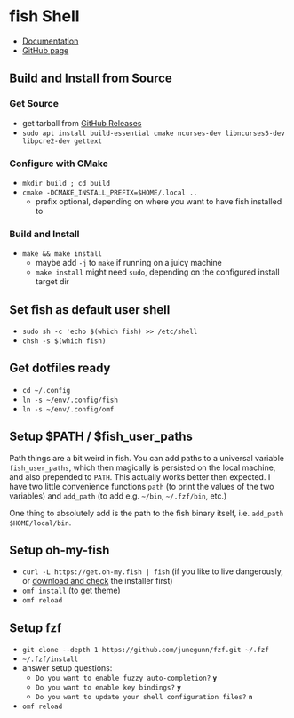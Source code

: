 # fish Shell

* [Documentation](https://fishshell.com/docs/current/index.html)
* [GitHub page](https://github.com/fish-shell/fish-shell/)

## Build and Install from Source

### Get Source

* get tarball from [GitHub Releases](https://github.com/fish-shell/fish-shell/releases)
* `sudo apt install build-essential cmake ncurses-dev libncurses5-dev libpcre2-dev gettext`

### Configure with CMake

* `mkdir build ; cd build`
* `cmake -DCMAKE_INSTALL_PREFIX=$HOME/.local ..`
  * prefix optional, depending on where you want to have fish installed to

### Build and Install

* `make && make install`
  * maybe add `-j` to `make` if running on a juicy machine
  * `make install` might need `sudo`, depending on the configured install target dir

## Set fish as default user shell

* `sudo sh -c 'echo $(which fish) >> /etc/shell`
* `chsh -s $(which fish)`

## Get dotfiles ready

* `cd ~/.config`
* `ln -s ~/env/.config/fish`
* `ln -s ~/env/.config/omf`

## Setup $PATH / $fish_user_paths

Path things are a bit weird in fish. You can add paths to a universal variable
`fish_user_paths`, which then magically is persisted on the local machine, and
also prepended to `PATH`. This actually works better then expected. I have two
little convenience functions `path` (to print the values of the two variables)
and `add_path` (to add e.g. `~/bin`, `~/.fzf/bin`, etc.)

One thing to absolutely add is the path to the fish binary itself, i.e.
`add_path $HOME/local/bin`.

## Setup oh-my-fish

* `curl -L https://get.oh-my.fish | fish` (if you like to live dangerously, or
  [download and check](https://github.com/oh-my-fish/oh-my-fish#installation)
  the installer first)
* `omf install` (to get theme)
* `omf reload`

## Setup fzf

* `git clone --depth 1 https://github.com/junegunn/fzf.git ~/.fzf`
* `~/.fzf/install`
* answer setup questions:
  * `Do you want to enable fuzzy auto-completion?` **`y`**
  * `Do you want to enable key bindings?`  **`y`**
  * `Do you want to update your shell configuration files?` **`n`**
* `omf reload`
